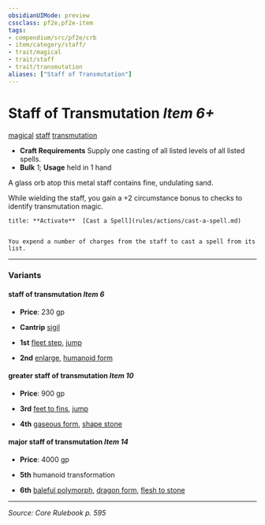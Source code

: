 ```yaml
---
obsidianUIMode: preview
cssclass: pf2e,pf2e-item
tags:
- compendium/src/pf2e/crb
- item/category/staff/
- trait/magical
- trait/staff
- trait/transmutation
aliases: ["Staff of Transmutation"]
---
```

# Staff of Transmutation *Item 6+*  
[magical](magical.md "Magical Item Trait")  [staff](Reference/Rules/Traits/staff.md "Staff Item Trait")  [transmutation](transmutation.md "Transmutation School Trait")  

- **Craft Requirements** Supply one casting of all listed levels of all listed spells.
- **Bulk** 1; **Usage** held in 1 hand

A glass orb atop this metal staff contains fine, undulating sand.

While wielding the staff, you gain a +2 circumstance bonus to checks to identify transmutation magic.

```ad-embed-ability
title: **Activate**  [Cast a Spell](rules/actions/cast-a-spell.md)


You expend a number of charges from the staff to cast a spell from its list.
```

---

### Variants

#### staff of transmutation *Item 6*

- **Price**: 230 gp

- **Cantrip** [sigil](sigil.md)
- **1st** [fleet step](fleet-step.md), [jump](jump.md)
- **2nd** [enlarge](enlarge.md), [humanoid form](humanoid-form.md)

#### greater staff of transmutation *Item 10*

- **Price**: 900 gp

- **3rd** [feet to fins](feet-to-fins.md), [jump](jump.md)
- **4th** [gaseous form](gaseous-form.md), [shape stone](shape-stone.md)

#### major staff of transmutation *Item 14*

- **Price**: 4000 gp

- **5th** humanoid transformation
- **6th** [baleful polymorph](baleful-polymorph.md), [dragon form](dragon-form.md), [flesh to stone](flesh-to-stone.md)

---
*Source: Core Rulebook p. 595*
